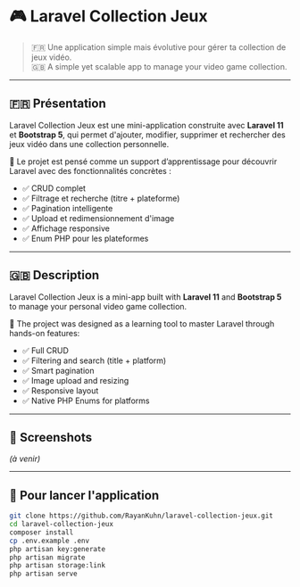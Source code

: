 # 🎮 Laravel Collection Jeux

> 🇫🇷 Une application simple mais évolutive pour gérer ta collection de jeux vidéo.  
> 🇬🇧 A simple yet scalable app to manage your video game collection.

---

## 🇫🇷 Présentation

Laravel Collection Jeux est une mini-application construite avec **Laravel 11** et **Bootstrap 5**, qui permet d'ajouter, modifier, supprimer et rechercher des jeux vidéo dans une collection personnelle.

🔧 Le projet est pensé comme un support d’apprentissage pour découvrir Laravel avec des fonctionnalités concrètes :

- ✅ CRUD complet
- ✅ Filtrage et recherche (titre + plateforme)
- ✅ Pagination intelligente
- ✅ Upload et redimensionnement d'image
- ✅ Affichage responsive
- ✅ Enum PHP pour les plateformes

---

## 🇬🇧 Description

Laravel Collection Jeux is a mini-app built with **Laravel 11** and **Bootstrap 5** to manage your personal video game collection.

🎯 The project was designed as a learning tool to master Laravel through hands-on features:

- ✅ Full CRUD
- ✅ Filtering and search (title + platform)
- ✅ Smart pagination
- ✅ Image upload and resizing
- ✅ Responsive layout
- ✅ Native PHP Enums for platforms

---

## 📸 Screenshots

_(à venir)_

---

## 🚀 Pour lancer l'application

```bash
git clone https://github.com/RayanKuhn/laravel-collection-jeux.git
cd laravel-collection-jeux
composer install
cp .env.example .env
php artisan key:generate
php artisan migrate
php artisan storage:link
php artisan serve

